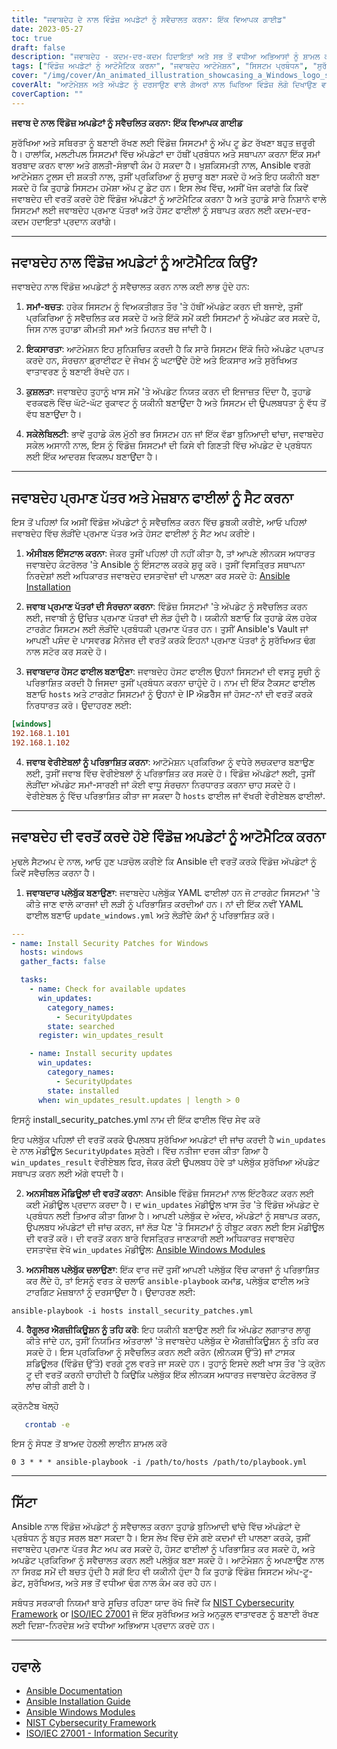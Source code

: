 ```yaml
---
title: "ਜਵਾਬਦੇਹ ਦੇ ਨਾਲ ਵਿੰਡੋਜ਼ ਅਪਡੇਟਾਂ ਨੂੰ ਸਵੈਚਾਲਤ ਕਰਨਾ: ਇੱਕ ਵਿਆਪਕ ਗਾਈਡ"
date: 2023-05-27
toc: true
draft: false
description: "ਜਵਾਬਦੇਹ - ਕਦਮ-ਦਰ-ਕਦਮ ਹਿਦਾਇਤਾਂ ਅਤੇ ਸਭ ਤੋਂ ਵਧੀਆ ਅਭਿਆਸਾਂ ਨੂੰ ਸ਼ਾਮਲ ਕਰਕੇ ਆਟੋਮੈਟਿਕ ਦੁਆਰਾ ਵਿੰਡੋਜ਼ ਸਿਸਟਮਾਂ ਨੂੰ ਅਪਡੇਟ ਕਰਨ ਦੀ ਪ੍ਰਕਿਰਿਆ ਨੂੰ ਸੁਚਾਰੂ ਬਣਾਓ।"
tags: ["ਵਿੰਡੋਜ਼ ਅਪਡੇਟਾਂ ਨੂੰ ਆਟੋਮੈਟਿਕ ਕਰਨਾ", "ਜਵਾਬਦੇਹ ਆਟੋਮੇਸ਼ਨ", "ਸਿਸਟਮ ਪ੍ਰਬੰਧਨ", "ਸੁਰੱਖਿਆ ਪੈਚ", "ਆਈਟੀ ਬੁਨਿਆਦੀ ਢਾਂਚਾ", "ਨੈੱਟਵਰਕ ਆਟੋਮੇਸ਼ਨ", "ਸੰਰਚਨਾ ਪ੍ਰਬੰਧਨ", "IT ਓਪਰੇਸ਼ਨ", "DevOps", "ਸਾਈਬਰ ਸੁਰੱਖਿਆ", "ਆਈਟੀ ਆਟੋਮੇਸ਼ਨ", "IT ਕੁਸ਼ਲਤਾ", "ਜਵਾਬਦੇਹ ਪਲੇਬੁੱਕ", "ਵਿੰਡੋਜ਼ ਸੁਰੱਖਿਆ", "ਅੱਪਡੇਟ ਪ੍ਰਬੰਧਨ", "ਆਈਟੀ ਉਤਪਾਦਕਤਾ", "IT ਰੱਖ-ਰਖਾਅ", "ਜਵਾਬਦੇਹ ਪ੍ਰਮਾਣ ਪੱਤਰ", "ਹੋਸਟ ਸੰਰਚਨਾ", "ਸਿਸਟਮ ਆਟੋਮੇਸ਼ਨ", "ਵਿੰਡੋਜ਼ ਅੱਪਡੇਟ", "ਵਿੰਡੋਜ਼ ਸਿਸਟਮ ਪ੍ਰਬੰਧਨ", "ਵਿੰਡੋਜ਼ ਸੁਰੱਖਿਆ ਪੈਚ", "ਵਿੰਡੋਜ਼ ਆਈਟੀ ਬੁਨਿਆਦੀ ਢਾਂਚਾ", "ਵਿੰਡੋਜ਼ ਨੈਟਵਰਕ ਆਟੋਮੇਸ਼ਨ", "ਵਿੰਡੋਜ਼ ਕੌਂਫਿਗਰੇਸ਼ਨ ਪ੍ਰਬੰਧਨ", "ਵਿੰਡੋਜ਼ ਆਈਟੀ ਓਪਰੇਸ਼ਨ", "Windows DevOps", "ਵਿੰਡੋਜ਼ ਸਾਈਬਰ ਸੁਰੱਖਿਆ", "ਵਿੰਡੋਜ਼ ਆਈਟੀ ਆਟੋਮੇਸ਼ਨ", "ਵਿੰਡੋਜ਼ IT ਕੁਸ਼ਲਤਾ"]
cover: "/img/cover/An_animated_illustration_showcasing_a_Windows_logo_surround.png"
coverAlt: "ਆਟੋਮੇਸ਼ਨ ਅਤੇ ਅੱਪਡੇਟ ਨੂੰ ਦਰਸਾਉਣ ਵਾਲੇ ਗੇਅਰਾਂ ਨਾਲ ਘਿਰਿਆ ਵਿੰਡੋਜ਼ ਲੋਗੋ ਦਿਖਾਉਣ ਵਾਲਾ ਇੱਕ ਐਨੀਮੇਟਿਡ ਦ੍ਰਿਸ਼ਟੀਕੋਣ।"
coverCaption: ""
---
```


**ਜਵਾਬ ਦੇ ਨਾਲ ਵਿੰਡੋਜ਼ ਅਪਡੇਟਾਂ ਨੂੰ ਸਵੈਚਲਿਤ ਕਰਨਾ: ਇੱਕ ਵਿਆਪਕ ਗਾਈਡ**

ਸੁਰੱਖਿਆ ਅਤੇ ਸਥਿਰਤਾ ਨੂੰ ਬਣਾਈ ਰੱਖਣ ਲਈ ਵਿੰਡੋਜ਼ ਸਿਸਟਮਾਂ ਨੂੰ ਅੱਪ ਟੂ ਡੇਟ ਰੱਖਣਾ ਬਹੁਤ ਜ਼ਰੂਰੀ ਹੈ। ਹਾਲਾਂਕਿ, ਮਲਟੀਪਲ ਸਿਸਟਮਾਂ ਵਿੱਚ ਅੱਪਡੇਟਾਂ ਦਾ ਹੱਥੀਂ ਪ੍ਰਬੰਧਨ ਅਤੇ ਸਥਾਪਨਾ ਕਰਨਾ ਇੱਕ ਸਮਾਂ ਬਰਬਾਦ ਕਰਨ ਵਾਲਾ ਅਤੇ ਗਲਤੀ-ਸੰਭਾਵੀ ਕੰਮ ਹੋ ਸਕਦਾ ਹੈ। ਖੁਸ਼ਕਿਸਮਤੀ ਨਾਲ, Ansible ਵਰਗੇ ਆਟੋਮੇਸ਼ਨ ਟੂਲਸ ਦੀ ਸ਼ਕਤੀ ਨਾਲ, ਤੁਸੀਂ ਪ੍ਰਕਿਰਿਆ ਨੂੰ ਸੁਚਾਰੂ ਬਣਾ ਸਕਦੇ ਹੋ ਅਤੇ ਇਹ ਯਕੀਨੀ ਬਣਾ ਸਕਦੇ ਹੋ ਕਿ ਤੁਹਾਡੇ ਸਿਸਟਮ ਹਮੇਸ਼ਾ ਅੱਪ ਟੂ ਡੇਟ ਹਨ। ਇਸ ਲੇਖ ਵਿੱਚ, ਅਸੀਂ ਖੋਜ ਕਰਾਂਗੇ ਕਿ ਕਿਵੇਂ ਜਵਾਬਦੇਹ ਦੀ ਵਰਤੋਂ ਕਰਦੇ ਹੋਏ ਵਿੰਡੋਜ਼ ਅੱਪਡੇਟਾਂ ਨੂੰ ਆਟੋਮੈਟਿਕ ਕਰਨਾ ਹੈ ਅਤੇ ਤੁਹਾਡੇ ਸਾਰੇ ਨਿਸ਼ਾਨੇ ਵਾਲੇ ਸਿਸਟਮਾਂ ਲਈ ਜਵਾਬਦੇਹ ਪ੍ਰਮਾਣ ਪੱਤਰਾਂ ਅਤੇ ਹੋਸਟ ਫਾਈਲਾਂ ਨੂੰ ਸਥਾਪਤ ਕਰਨ ਲਈ ਕਦਮ-ਦਰ-ਕਦਮ ਹਦਾਇਤਾਂ ਪ੍ਰਦਾਨ ਕਰਾਂਗੇ।

______

## ਜਵਾਬਦੇਹ ਨਾਲ ਵਿੰਡੋਜ਼ ਅਪਡੇਟਾਂ ਨੂੰ ਆਟੋਮੈਟਿਕ ਕਿਉਂ?

ਜਵਾਬਦੇਹ ਨਾਲ ਵਿੰਡੋਜ਼ ਅਪਡੇਟਾਂ ਨੂੰ ਸਵੈਚਾਲਤ ਕਰਨ ਨਾਲ ਕਈ ਲਾਭ ਹੁੰਦੇ ਹਨ:

1. **ਸਮਾਂ-ਬਚਤ**: ਹਰੇਕ ਸਿਸਟਮ ਨੂੰ ਵਿਅਕਤੀਗਤ ਤੌਰ 'ਤੇ ਹੱਥੀਂ ਅੱਪਡੇਟ ਕਰਨ ਦੀ ਬਜਾਏ, ਤੁਸੀਂ ਪ੍ਰਕਿਰਿਆ ਨੂੰ ਸਵੈਚਲਿਤ ਕਰ ਸਕਦੇ ਹੋ ਅਤੇ ਇੱਕੋ ਸਮੇਂ ਕਈ ਸਿਸਟਮਾਂ ਨੂੰ ਅੱਪਡੇਟ ਕਰ ਸਕਦੇ ਹੋ, ਜਿਸ ਨਾਲ ਤੁਹਾਡਾ ਕੀਮਤੀ ਸਮਾਂ ਅਤੇ ਮਿਹਨਤ ਬਚ ਜਾਂਦੀ ਹੈ।

2. **ਇਕਸਾਰਤਾ**: ਆਟੋਮੇਸ਼ਨ ਇਹ ਸੁਨਿਸ਼ਚਿਤ ਕਰਦੀ ਹੈ ਕਿ ਸਾਰੇ ਸਿਸਟਮ ਇੱਕੋ ਜਿਹੇ ਅੱਪਡੇਟ ਪ੍ਰਾਪਤ ਕਰਦੇ ਹਨ, ਸੰਰਚਨਾ ਡ੍ਰਾਈਫਟ ਦੇ ਜੋਖਮ ਨੂੰ ਘਟਾਉਂਦੇ ਹੋਏ ਅਤੇ ਇਕਸਾਰ ਅਤੇ ਸੁਰੱਖਿਅਤ ਵਾਤਾਵਰਣ ਨੂੰ ਬਣਾਈ ਰੱਖਦੇ ਹਨ।

3. **ਕੁਸ਼ਲਤਾ**: ਜਵਾਬਦੇਹ ਤੁਹਾਨੂੰ ਖਾਸ ਸਮੇਂ 'ਤੇ ਅੱਪਡੇਟ ਨਿਯਤ ਕਰਨ ਦੀ ਇਜਾਜ਼ਤ ਦਿੰਦਾ ਹੈ, ਤੁਹਾਡੇ ਵਰਕਫਲੋ ਵਿੱਚ ਘੱਟੋ-ਘੱਟ ਰੁਕਾਵਟ ਨੂੰ ਯਕੀਨੀ ਬਣਾਉਂਦਾ ਹੈ ਅਤੇ ਸਿਸਟਮ ਦੀ ਉਪਲਬਧਤਾ ਨੂੰ ਵੱਧ ਤੋਂ ਵੱਧ ਬਣਾਉਂਦਾ ਹੈ।

4. **ਸਕੇਲੇਬਿਲਟੀ**: ਭਾਵੇਂ ਤੁਹਾਡੇ ਕੋਲ ਮੁੱਠੀ ਭਰ ਸਿਸਟਮ ਹਨ ਜਾਂ ਇੱਕ ਵੱਡਾ ਬੁਨਿਆਦੀ ਢਾਂਚਾ, ਜਵਾਬਦੇਹ ਸਕੇਲ ਅਸਾਨੀ ਨਾਲ, ਇਸ ਨੂੰ ਵਿੰਡੋਜ਼ ਸਿਸਟਮਾਂ ਦੀ ਕਿਸੇ ਵੀ ਗਿਣਤੀ ਵਿੱਚ ਅੱਪਡੇਟ ਦੇ ਪ੍ਰਬੰਧਨ ਲਈ ਇੱਕ ਆਦਰਸ਼ ਵਿਕਲਪ ਬਣਾਉਂਦਾ ਹੈ।

______

## ਜਵਾਬਦੇਹ ਪ੍ਰਮਾਣ ਪੱਤਰ ਅਤੇ ਮੇਜ਼ਬਾਨ ਫਾਈਲਾਂ ਨੂੰ ਸੈਟ ਕਰਨਾ

ਇਸ ਤੋਂ ਪਹਿਲਾਂ ਕਿ ਅਸੀਂ ਵਿੰਡੋਜ਼ ਅੱਪਡੇਟਾਂ ਨੂੰ ਸਵੈਚਲਿਤ ਕਰਨ ਵਿੱਚ ਡੁਬਕੀ ਕਰੀਏ, ਆਓ ਪਹਿਲਾਂ ਜਵਾਬਦੇਹ ਵਿੱਚ ਲੋੜੀਂਦੇ ਪ੍ਰਮਾਣ ਪੱਤਰ ਅਤੇ ਹੋਸਟ ਫਾਈਲਾਂ ਨੂੰ ਸੈਟ ਅਪ ਕਰੀਏ।

1. **ਅੰਸੀਬਲ ਇੰਸਟਾਲ ਕਰਨਾ**: ਜੇਕਰ ਤੁਸੀਂ ਪਹਿਲਾਂ ਹੀ ਨਹੀਂ ਕੀਤਾ ਹੈ, ਤਾਂ ਆਪਣੇ ਲੀਨਕਸ ਅਧਾਰਤ ਜਵਾਬਦੇਹ ਕੰਟਰੋਲਰ 'ਤੇ Ansible ਨੂੰ ਇੰਸਟਾਲ ਕਰਕੇ ਸ਼ੁਰੂ ਕਰੋ। ਤੁਸੀਂ ਵਿਸਤ੍ਰਿਤ ਸਥਾਪਨਾ ਨਿਰਦੇਸ਼ਾਂ ਲਈ ਅਧਿਕਾਰਤ ਜਵਾਬਦੇਹ ਦਸਤਾਵੇਜ਼ਾਂ ਦੀ ਪਾਲਣਾ ਕਰ ਸਕਦੇ ਹੋ: [Ansible Installation](https://docs.ansible.com/ansible/latest/installation_guide/index.html)

2. **ਜਵਾਬ ਪ੍ਰਮਾਣ ਪੱਤਰਾਂ ਦੀ ਸੰਰਚਨਾ ਕਰਨਾ**: ਵਿੰਡੋਜ਼ ਸਿਸਟਮਾਂ 'ਤੇ ਅੱਪਡੇਟ ਨੂੰ ਸਵੈਚਲਿਤ ਕਰਨ ਲਈ, ਜਵਾਬੀ ਨੂੰ ਉਚਿਤ ਪ੍ਰਮਾਣ ਪੱਤਰਾਂ ਦੀ ਲੋੜ ਹੁੰਦੀ ਹੈ। ਯਕੀਨੀ ਬਣਾਓ ਕਿ ਤੁਹਾਡੇ ਕੋਲ ਹਰੇਕ ਟਾਰਗੇਟ ਸਿਸਟਮ ਲਈ ਲੋੜੀਂਦੇ ਪ੍ਰਬੰਧਕੀ ਪ੍ਰਮਾਣ ਪੱਤਰ ਹਨ। ਤੁਸੀਂ Ansible's Vault ਜਾਂ ਆਪਣੀ ਪਸੰਦ ਦੇ ਪਾਸਵਰਡ ਮੈਨੇਜਰ ਦੀ ਵਰਤੋਂ ਕਰਕੇ ਇਹਨਾਂ ਪ੍ਰਮਾਣ ਪੱਤਰਾਂ ਨੂੰ ਸੁਰੱਖਿਅਤ ਢੰਗ ਨਾਲ ਸਟੋਰ ਕਰ ਸਕਦੇ ਹੋ।

3. **ਜਵਾਬਦਾਰ ਹੋਸਟ ਫਾਈਲ ਬਣਾਉਣਾ**: ਜਵਾਬਦੇਹ ਹੋਸਟ ਫਾਈਲ ਉਹਨਾਂ ਸਿਸਟਮਾਂ ਦੀ ਵਸਤੂ ਸੂਚੀ ਨੂੰ ਪਰਿਭਾਸ਼ਿਤ ਕਰਦੀ ਹੈ ਜਿਸਦਾ ਤੁਸੀਂ ਪ੍ਰਬੰਧਨ ਕਰਨਾ ਚਾਹੁੰਦੇ ਹੋ। ਨਾਮ ਦੀ ਇੱਕ ਟੈਕਸਟ ਫਾਈਲ ਬਣਾਓ `hosts` ਅਤੇ ਟਾਰਗੇਟ ਸਿਸਟਮਾਂ ਨੂੰ ਉਹਨਾਂ ਦੇ IP ਐਡਰੈੱਸ ਜਾਂ ਹੋਸਟ-ਨਾਂ ਦੀ ਵਰਤੋਂ ਕਰਕੇ ਨਿਰਧਾਰਤ ਕਰੋ। ਉਦਾਹਰਣ ਲਈ:

```ini
[windows]
192.168.1.101
192.168.1.102
```

4. **ਜਵਾਬ ਵੇਰੀਏਬਲਾਂ ਨੂੰ ਪਰਿਭਾਸ਼ਿਤ ਕਰਨਾ**: ਆਟੋਮੇਸ਼ਨ ਪ੍ਰਕਿਰਿਆ ਨੂੰ ਵਧੇਰੇ ਲਚਕਦਾਰ ਬਣਾਉਣ ਲਈ, ਤੁਸੀਂ ਜਵਾਬ ਵਿੱਚ ਵੇਰੀਏਬਲਾਂ ਨੂੰ ਪਰਿਭਾਸ਼ਿਤ ਕਰ ਸਕਦੇ ਹੋ। ਵਿੰਡੋਜ਼ ਅੱਪਡੇਟਾਂ ਲਈ, ਤੁਸੀਂ ਲੋੜੀਂਦਾ ਅੱਪਡੇਟ ਸਮਾਂ-ਸਾਰਣੀ ਜਾਂ ਕੋਈ ਵਾਧੂ ਸੰਰਚਨਾ ਨਿਰਧਾਰਤ ਕਰਨਾ ਚਾਹ ਸਕਦੇ ਹੋ। ਵੇਰੀਏਬਲ ਨੂੰ ਵਿੱਚ ਪਰਿਭਾਸ਼ਿਤ ਕੀਤਾ ਜਾ ਸਕਦਾ ਹੈ `hosts` ਫਾਈਲ ਜਾਂ ਵੱਖਰੀ ਵੇਰੀਏਬਲ ਫਾਈਲਾਂ.

______

## ਜਵਾਬਦੇਹ ਦੀ ਵਰਤੋਂ ਕਰਦੇ ਹੋਏ ਵਿੰਡੋਜ਼ ਅਪਡੇਟਾਂ ਨੂੰ ਆਟੋਮੈਟਿਕ ਕਰਨਾ

ਮੁਢਲੇ ਸੈਟਅਪ ਦੇ ਨਾਲ, ਆਓ ਹੁਣ ਪੜਚੋਲ ਕਰੀਏ ਕਿ Ansible ਦੀ ਵਰਤੋਂ ਕਰਕੇ ਵਿੰਡੋਜ਼ ਅੱਪਡੇਟਾਂ ਨੂੰ ਕਿਵੇਂ ਸਵੈਚਲਿਤ ਕਰਨਾ ਹੈ।

1. **ਜਵਾਬਦਾਰ ਪਲੇਬੁੱਕ ਬਣਾਉਣਾ**: ਜਵਾਬਦੇਹ ਪਲੇਬੁੱਕ YAML ਫਾਈਲਾਂ ਹਨ ਜੋ ਟਾਰਗੇਟ ਸਿਸਟਮਾਂ 'ਤੇ ਕੀਤੇ ਜਾਣ ਵਾਲੇ ਕਾਰਜਾਂ ਦੀ ਲੜੀ ਨੂੰ ਪਰਿਭਾਸ਼ਿਤ ਕਰਦੀਆਂ ਹਨ। ਨਾਂ ਦੀ ਇੱਕ ਨਵੀਂ YAML ਫਾਈਲ ਬਣਾਓ `update_windows.yml` ਅਤੇ ਲੋੜੀਂਦੇ ਕੰਮਾਂ ਨੂੰ ਪਰਿਭਾਸ਼ਿਤ ਕਰੋ।

```yaml
---
- name: Install Security Patches for Windows
  hosts: windows
  gather_facts: false

  tasks:
    - name: Check for available updates
      win_updates:
        category_names:
          - SecurityUpdates
        state: searched
      register: win_updates_result

    - name: Install security updates
      win_updates:
        category_names:
          - SecurityUpdates
        state: installed
      when: win_updates_result.updates | length > 0
```
ਇਸਨੂੰ install_security_patches.yml ਨਾਮ ਦੀ ਇੱਕ ਫਾਈਲ ਵਿੱਚ ਸੇਵ ਕਰੋ

ਇਹ ਪਲੇਬੁੱਕ ਪਹਿਲਾਂ ਦੀ ਵਰਤੋਂ ਕਰਕੇ ਉਪਲਬਧ ਸੁਰੱਖਿਆ ਅਪਡੇਟਾਂ ਦੀ ਜਾਂਚ ਕਰਦੀ ਹੈ `win_updates` ਦੇ ਨਾਲ ਮੋਡੀਊਲ `SecurityUpdates` ਸ਼੍ਰੇਣੀ। ਵਿੱਚ ਨਤੀਜਾ ਦਰਜ ਕੀਤਾ ਗਿਆ ਹੈ `win_updates_result` ਵੇਰੀਏਬਲ ਫਿਰ, ਜੇਕਰ ਕੋਈ ਉਪਲਬਧ ਹੋਵੇ ਤਾਂ ਪਲੇਬੁੱਕ ਸੁਰੱਖਿਆ ਅੱਪਡੇਟ ਸਥਾਪਤ ਕਰਨ ਲਈ ਅੱਗੇ ਵਧਦੀ ਹੈ।

2. **ਅਨਸੀਬਲ ਮੌਡਿਊਲਾਂ ਦੀ ਵਰਤੋਂ ਕਰਨਾ**: Ansible ਵਿੰਡੋਜ਼ ਸਿਸਟਮਾਂ ਨਾਲ ਇੰਟਰੈਕਟ ਕਰਨ ਲਈ ਕਈ ਮੋਡੀਊਲ ਪ੍ਰਦਾਨ ਕਰਦਾ ਹੈ। ਦ `win_updates` ਮੋਡੀਊਲ ਖਾਸ ਤੌਰ 'ਤੇ ਵਿੰਡੋਜ਼ ਅੱਪਡੇਟ ਦੇ ਪ੍ਰਬੰਧਨ ਲਈ ਤਿਆਰ ਕੀਤਾ ਗਿਆ ਹੈ। ਆਪਣੀ ਪਲੇਬੁੱਕ ਦੇ ਅੰਦਰ, ਅੱਪਡੇਟਾਂ ਨੂੰ ਸਥਾਪਤ ਕਰਨ, ਉਪਲਬਧ ਅੱਪਡੇਟਾਂ ਦੀ ਜਾਂਚ ਕਰਨ, ਜਾਂ ਲੋੜ ਪੈਣ 'ਤੇ ਸਿਸਟਮਾਂ ਨੂੰ ਰੀਬੂਟ ਕਰਨ ਲਈ ਇਸ ਮੋਡੀਊਲ ਦੀ ਵਰਤੋਂ ਕਰੋ। ਦੀ ਵਰਤੋਂ ਕਰਨ ਬਾਰੇ ਵਿਸਤ੍ਰਿਤ ਜਾਣਕਾਰੀ ਲਈ ਅਧਿਕਾਰਤ ਜਵਾਬਦੇਹ ਦਸਤਾਵੇਜ਼ ਵੇਖੋ `win_updates` ਮੋਡੀਊਲ: [Ansible Windows Modules](https://docs.ansible.com/ansible/latest/collections/ansible/windows/win_updates_module.html)

3. **ਅਨਸੀਬਲ ਪਲੇਬੁੱਕ ਚਲਾਉਣਾ**: ਇੱਕ ਵਾਰ ਜਦੋਂ ਤੁਸੀਂ ਆਪਣੀ ਪਲੇਬੁੱਕ ਵਿੱਚ ਕਾਰਜਾਂ ਨੂੰ ਪਰਿਭਾਸ਼ਿਤ ਕਰ ਲੈਂਦੇ ਹੋ, ਤਾਂ ਇਸਨੂੰ ਵਰਤ ਕੇ ਚਲਾਓ `ansible-playbook` ਕਮਾਂਡ, ਪਲੇਬੁੱਕ ਫਾਈਲ ਅਤੇ ਟਾਰਗਿਟ ਮੇਜ਼ਬਾਨਾਂ ਨੂੰ ਦਰਸਾਉਂਦਾ ਹੈ। ਉਦਾਹਰਣ ਲਈ:

```shell
ansible-playbook -i hosts install_security_patches.yml
```

4. **ਰੈਗੂਲਰ ਐਗਜ਼ੀਕਿਊਸ਼ਨ ਨੂੰ ਤਹਿ ਕਰੋ**: ਇਹ ਯਕੀਨੀ ਬਣਾਉਣ ਲਈ ਕਿ ਅੱਪਡੇਟ ਲਗਾਤਾਰ ਲਾਗੂ ਕੀਤੇ ਜਾਂਦੇ ਹਨ, ਤੁਸੀਂ ਨਿਯਮਿਤ ਅੰਤਰਾਲਾਂ 'ਤੇ ਜਵਾਬਦੇਹ ਪਲੇਬੁੱਕ ਦੇ ਐਗਜ਼ੀਕਿਊਸ਼ਨ ਨੂੰ ਤਹਿ ਕਰ ਸਕਦੇ ਹੋ। ਇਸ ਪ੍ਰਕਿਰਿਆ ਨੂੰ ਸਵੈਚਲਿਤ ਕਰਨ ਲਈ ਕਰੋਨ (ਲੀਨਕਸ ਉੱਤੇ) ਜਾਂ ਟਾਸਕ ਸ਼ਡਿਊਲਰ (ਵਿੰਡੋਜ਼ ਉੱਤੇ) ਵਰਗੇ ਟੂਲ ਵਰਤੇ ਜਾ ਸਕਦੇ ਹਨ। ਤੁਹਾਨੂੰ ਇਸਦੇ ਲਈ ਖਾਸ ਤੌਰ 'ਤੇ ਕ੍ਰੋਨ ਟੂ ਦੀ ਵਰਤੋਂ ਕਰਨੀ ਚਾਹੀਦੀ ਹੈ ਕਿਉਂਕਿ ਪਲੇਬੁੱਕ ਇੱਕ ਲੀਨਕਸ ਅਧਾਰਤ ਜਵਾਬਦੇਹ ਕੰਟਰੋਲਰ ਤੋਂ ਲਾਂਚ ਕੀਤੀ ਗਈ ਹੈ।

ਕ੍ਰੋਨਟੈਬ ਖੋਲ੍ਹੋ

```bash
   crontab -e
```
ਇਸ ਨੂੰ ਸੋਧਣ ਤੋਂ ਬਾਅਦ ਹੇਠਲੀ ਲਾਈਨ ਸ਼ਾਮਲ ਕਰੋ

```text
0 3 * * * ansible-playbook -i /path/to/hosts /path/to/playbook.yml
```

______

## ਸਿੱਟਾ

Ansible ਨਾਲ ਵਿੰਡੋਜ਼ ਅੱਪਡੇਟਾਂ ਨੂੰ ਸਵੈਚਾਲਤ ਕਰਨਾ ਤੁਹਾਡੇ ਬੁਨਿਆਦੀ ਢਾਂਚੇ ਵਿੱਚ ਅੱਪਡੇਟਾਂ ਦੇ ਪ੍ਰਬੰਧਨ ਨੂੰ ਬਹੁਤ ਸਰਲ ਬਣਾ ਸਕਦਾ ਹੈ। ਇਸ ਲੇਖ ਵਿੱਚ ਦੱਸੇ ਗਏ ਕਦਮਾਂ ਦੀ ਪਾਲਣਾ ਕਰਕੇ, ਤੁਸੀਂ ਜਵਾਬਦੇਹ ਪ੍ਰਮਾਣ ਪੱਤਰ ਸੈਟ ਅਪ ਕਰ ਸਕਦੇ ਹੋ, ਹੋਸਟ ਫਾਈਲਾਂ ਨੂੰ ਪਰਿਭਾਸ਼ਿਤ ਕਰ ਸਕਦੇ ਹੋ, ਅਤੇ ਅਪਡੇਟ ਪ੍ਰਕਿਰਿਆ ਨੂੰ ਸਵੈਚਾਲਤ ਕਰਨ ਲਈ ਪਲੇਬੁੱਕ ਬਣਾ ਸਕਦੇ ਹੋ। ਆਟੋਮੇਸ਼ਨ ਨੂੰ ਅਪਣਾਉਣ ਨਾਲ ਨਾ ਸਿਰਫ਼ ਸਮੇਂ ਦੀ ਬਚਤ ਹੁੰਦੀ ਹੈ ਸਗੋਂ ਇਹ ਵੀ ਯਕੀਨੀ ਹੁੰਦਾ ਹੈ ਕਿ ਤੁਹਾਡੇ ਵਿੰਡੋਜ਼ ਸਿਸਟਮ ਅੱਪ-ਟੂ-ਡੇਟ, ਸੁਰੱਖਿਅਤ, ਅਤੇ ਸਭ ਤੋਂ ਵਧੀਆ ਢੰਗ ਨਾਲ ਕੰਮ ਕਰ ਰਹੇ ਹਨ।

ਸਬੰਧਤ ਸਰਕਾਰੀ ਨਿਯਮਾਂ ਬਾਰੇ ਸੂਚਿਤ ਰਹਿਣਾ ਯਾਦ ਰੱਖੋ ਜਿਵੇਂ ਕਿ [NIST Cybersecurity Framework](https://www.nist.gov/cyberframework) or [ISO/IEC 27001](https://www.iso.org/isoiec-27001-information-security.html) ਜੋ ਇੱਕ ਸੁਰੱਖਿਅਤ ਅਤੇ ਅਨੁਕੂਲ ਵਾਤਾਵਰਣ ਨੂੰ ਬਣਾਈ ਰੱਖਣ ਲਈ ਦਿਸ਼ਾ-ਨਿਰਦੇਸ਼ ਅਤੇ ਵਧੀਆ ਅਭਿਆਸ ਪ੍ਰਦਾਨ ਕਰਦੇ ਹਨ।

______

## ਹਵਾਲੇ

- [Ansible Documentation](https://docs.ansible.com/ansible/latest/index.html)
- [Ansible Installation Guide](https://docs.ansible.com/ansible/latest/installation_guide/index.html)
- [Ansible Windows Modules](https://docs.ansible.com/ansible/latest/collections/ansible/windows/win_updates_module.html)
- [NIST Cybersecurity Framework](https://www.nist.gov/cyberframework)
- [ISO/IEC 27001 - Information Security](https://www.iso.org/isoiec-27001-information-security.html)

